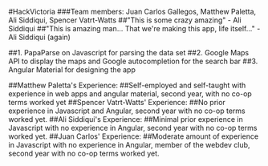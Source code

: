 #HackVictoria
###Team members: Juan Carlos Gallegos, Matthew Paletta, Ali Siddiqui, Spencer Vatrt-Watts
##"This is some crazy amazing" - Ali Siddiqui
##"This is amazing man... That we're making this app, life itself..." - Ali Siddiqui (again)

##1. PapaParse on Javascript for parsing the data set
##2. Google Maps API to display the maps and Google autocompletion for the search bar
##3. Angular Material for designing the app

##Matthew Paletta's Experience:
##Self-employed and self-taught with experience in web apps and angular material, second year, with no co-op terms worked yet
##Spencer Vatrt-Watts' Experience:
##No prior experience in Javascript and Angular, second year with no co-op terms worked yet.
##Ali Siddiqui's Experience:
##Minimal prior experience in Javascript with no experience in Angular, second year with no co-op terms worked yet.
##Juan Carlos' Experience:
##Moderate amount of experience in Javascript with no experience in Angular, member of the webdev club, second year with no co-op terms worked yet.
